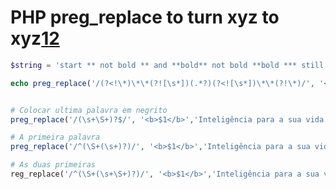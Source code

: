 
# PHP preg_replace to turn **xyz** to <b>xyz</b>[1](https://stackoverflow.com/questions/4019187/php-preg-replace-to-turn-xyz-to-bxyz-b)[2](https://stackoverflow.com/questions/19253840/make-text-between-asterisks-bold)

``` php
$string = 'start ** not bold ** and **bold** not bold **bold *** still bold** not bold **** not bold ****';

echo preg_replace('/(?<!\*)\*\*(?![\s*])(.*?)(?<![\s*])\*\*(?!\*)/', '<b>$1</b>', $string);


# Colocar ultima palavra em negrito
preg_replace('/(\s+\S+)?$/', '<b>$1</b>','Inteligência para a sua vida - Podcast');

# A primeira palavra
preg_replace('/^(\S+(\s+)?)/', '<b>$1</b>','Inteligência para a sua vida - Podcast');

# As duas primeiras
reg_replace('/^(\S+(\s+\S+)?)/', '<b>$1</b>','Inteligência para a sua vida - Podcast');

```



